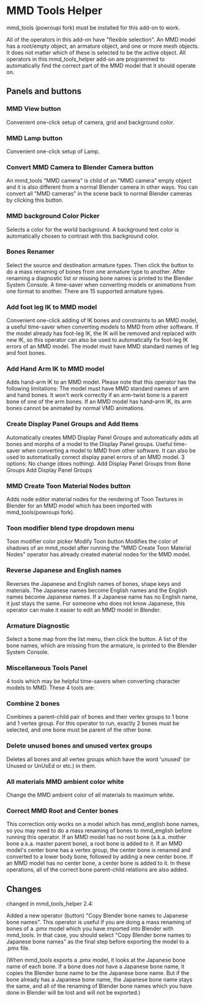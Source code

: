 # MMD Tools Helper

mmd_tools (powroupi fork) must be installed for this add-on to work.

All of the operators in this add-on have "flexible selection". An MMD model has a root/empty object, an armature object, and one or more mesh objects. It does not matter which of these is selected to be the active object. All operators in this mmd_tools_helper add-on are programmed to automatically find the correct part of the MMD model that it should operate on.

## Panels and buttons

### MMD View button

Convenient one-click setup of camera, grid and background color.

### MMD Lamp button

Convenient one-click setup of Lamp.

### Convert MMD Camera to Blender Camera button

An mmd_tools "MMD camera" is child of an "MMD camera" empty object and it is also different from a normal Blender camera in other ways. You can convert all "MMD cameras" in the scene back to normal Blender cameras by clicking this button.

### MMD background Color Picker

Selects a color for the world background. A background text color is automatically chosen to contrast with this background color.

### Bones Renamer

Select the source and destination armature types. Then click the button to do a mass renaming of bones from one armature type to another. After renaming a diagnostic list or missing bone names is printed to the Blender System Console. A time-saver when converting models or animations from one format to another. There are 15 supported armature types.

### Add foot leg IK to MMD model

Convenient one-click adding of IK bones and constraints to an MMD model, a useful time-saver when converting models to MMD from other software. If the model already has foot-leg IK, the IK will be removed and replaced with new IK, so this operator can also be used to automatically fix foot-leg IK errors of an MMD model. The model must have MMD standard names of leg and foot bones.

### Add Hand Arm IK to MMD model

Adds hand-arm IK to an MMD model. Please note that this operator has the following limitations:
The model must have MMD standard names of arm and hand bones.
It won't work correctly if an arm-twist bone is a parent bone of one of the arm bones.
If an MMD model has hand-arm IK, its arm bones cannot be animated by normal VMD animations.

### Create Display Panel Groups and Add Items

Automatically creates MMD Display Panel Groups and automatically adds all bones and morphs of a model to the Display Panel groups. Useful time-saver when converting a model to MMD from other software. It can also be used to automatically correct display panel errors of an MMD model.
3 options:
No change (does nothing).
Add Display Panel Groups from Bone Groups
Add Display Panel Groups

### MMD Create Toon Material Nodes button

Adds node editor material nodes for the rendering of Toon Textures in Blender for an MMD model which has been imported with mmd_tools(powroupi fork).

### Toon modifier blend type dropdown menu

Toon modifier color picker
Modify Toon button
Modifies the color of shadows of an mmd_model after running the "MMD Create Toon Material Nodes" operator has already created material nodes for the MMD model.

### Reverse Japanese and English names

Reverses the Japanese and English names of bones, shape keys and materials. The Japanese names become English names and the English names become Japanese names. If a Japanese name has no English name, it just stays the same. For someone who does not know Japanese, this operator can make it easier to edit an MMD model in Blender.

### Armature Diagnostic

Select a bone map from the list menu, then click the button. A list of the bone names, which are missing from the armature, is printed to the Blender System Console.

### Miscellaneous Tools Panel

4 tools which may be helpful time-savers when converting character models to MMD. These 4 tools are:

### Combine 2 bones

Combines a parent-child pair of bones and their vertex groups to 1 bone and 1 vertex group.
For this operator to run, exactly 2 bones must be selected, and one bone must be parent of the other bone.

### Delete unused bones and unused vertex groups

Deletes all bones and all vertex groups which have the word 'unused' (or Unused or UnUsEd or etc.) in them.

### All materials MMD ambient color white

Change the MMD ambient color of all materials to maximum white.

### Correct MMD Root and Center bones

This correction only works on a model which has mmd_english bone names, so you may need to do a mass renaming of bones to mmd_english before running this operator. If an MMD model has no root bone (a.k.a. mother bone a.k.a. master parent bone), a root bone is added to it. If an MMD model's center bone has a vertex group, the center bone is renamed and converted to a lower body bone, followed by adding a new center bone. If an MMD model has no center bone, a center bone is added to it. In these operations, all of the correct bone parent-child relations are also added.

## Changes

changed in mmd_tools_helper 2.4:

Added a new operator (button) "Copy Blender bone names to Japanese bone names".
This operator is useful if you are doing a mass renaming of bones of a .pmx model which you have imported into Blender with mmd_tools. In that case, you should select "Copy Blender bone names to Japanese bone names" as the final step before exporting the model to a .pmx file.

(When mmd_tools exports a .pmx model, it looks at the Japanese bone name of each bone. If a bone does not have a Japanese bone name, it copies the Blender bone name to be the Japanese bone name. But if the bone already has a Japanese bone name, the Japanese bone name stays the same, and all of the renaming of Blender bone names which you have done in Blender will be lost and will not be exported.)
